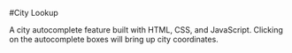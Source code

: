 #City Lookup

A city autocomplete feature built with HTML, CSS, and JavaScript. Clicking on the autocomplete boxes will bring up city coordinates.